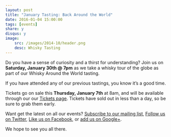```yaml
---
layout: post
title: "January Tasting: Back Around the World"
date: 2016-01-04 15:00:00
tags: [events]
share: y
disqus: y
image:
    src: /images/2014-10/header.png
    desc: Whisky Tasting
---
```


Do you have a sense of curiosity and a thirst for understanding? Join us on **Saturday, January 30th @ 7pm** as we take a whisky tour of the globe as part of our Whisky Around the World tasting.

If you have attended any of our previous tastings, you know it’s a good time. 

Tickets go on sale this **Thursday, January 7th** at 8am, and will be available through our our [Tickets page][1]. Tickets have sold out in less than a day, so be sure to grab them early. 

Want get the latest on all our events? [Subscribe to our mailing list][2], [Follow us on Twitter][3], [Like us on Facebook][4], or [add us on Google+][5].

We hope to see you all there.

  [1]: /tickets/
  [2]: /subscribe/
  [3]: http://twitter.com/whiskydev
  [4]: http://www.facebook.com/whiskydev
  [5]: http://plus.google.com/+Whiskydev
